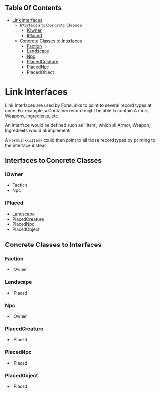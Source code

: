 <!-- START doctoc generated TOC please keep comment here to allow auto update -->
<!-- DON'T EDIT THIS SECTION, INSTEAD RE-RUN doctoc TO UPDATE -->
## Table Of Contents

- [Link Interfaces](#link-interfaces)
  - [Interfaces to Concrete Classes](#interfaces-to-concrete-classes)
    - [IOwner](#iowner)
    - [IPlaced](#iplaced)
  - [Concrete Classes to Interfaces](#concrete-classes-to-interfaces)
    - [Faction](#faction)
    - [Landscape](#landscape)
    - [Npc](#npc)
    - [PlacedCreature](#placedcreature)
    - [PlacedNpc](#placednpc)
    - [PlacedObject](#placedobject)

<!-- END doctoc generated TOC please keep comment here to allow auto update -->

# Link Interfaces
Link Interfaces are used by FormLinks to point to several record types at once.  For example, a Container record might be able to contain Armors, Weapons, Ingredients, etc.

An interface would be defined such as 'IItem', which all Armor, Weapon, Ingredients would all implement.

A `FormLink<IItem>` could then point to all those record types by pointing to the interface instead.
## Interfaces to Concrete Classes
### IOwner
- Faction
- Npc
### IPlaced
- Landscape
- PlacedCreature
- PlacedNpc
- PlacedObject
## Concrete Classes to Interfaces
### Faction
- IOwner
### Landscape
- IPlaced
### Npc
- IOwner
### PlacedCreature
- IPlaced
### PlacedNpc
- IPlaced
### PlacedObject
- IPlaced
